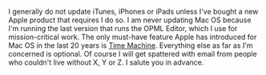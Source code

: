 I generally do not update iTunes, iPhones or iPads unless I've bought a new Apple product that requires I do so. I am never updating Mac OS because I'm running the last version that runs the OPML Editor, which I use for mission-critical work. The only must-have feature Apple has introduced for Mac OS in the last 20 years is <a href="https://support.apple.com/en-us/HT201250">Time Machine</a>. Everything else as far as I'm concerned is optional. Of course I will get spattered with email from people who couldn't live without X, Y or Z. I salute you in advance. 
